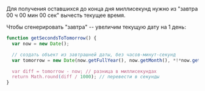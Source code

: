 Для получения оставшихся до конца дня миллисекунд нужно из "завтра 00 ч 00 мин 00 сек" вычесть текущее время.

Чтобы сгенерировать "завтра" -- увеличим текущую дату на 1 день:

```js run
function getSecondsToTomorrow() {
  var now = new Date();

  // создать объект из завтрашней даты, без часов-минут-секунд
  var tomorrow = new Date(now.getFullYear(), now.getMonth(), *!*now.getDate()+1*/!*);

  var diff = tomorrow - now; // разница в миллисекундах
  return Math.round(diff / 1000); // перевести в секунды
}
```

